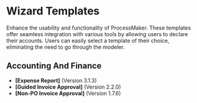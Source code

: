 # Wizard Templates
Enhance the usability and functionality of ProcessMaker. These templates offer seamless integration with various tools by allowing users to declare their accounts. Users can easily select a template of their choice, eliminating the need to go through the modeler.
## Accounting And Finance
- **[Expense Report]** (Version 3.1.3)
- **[Guided Invoice Approval]** (Version 2.2.0)
- **[Non-PO Invoice Approval]** (Version 1.7.6)
